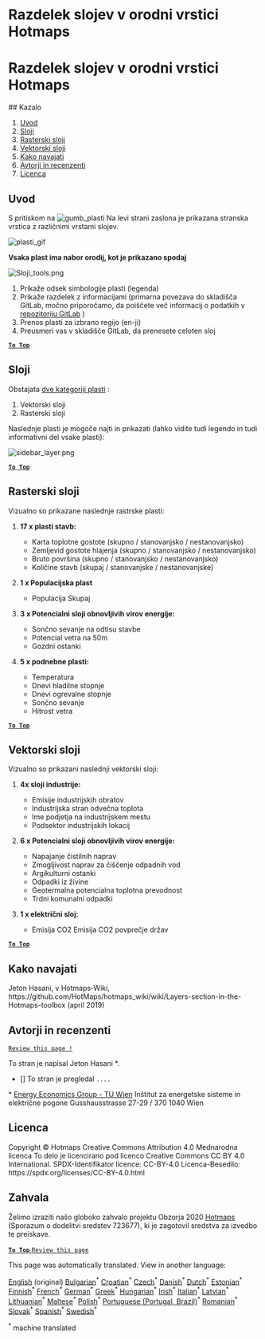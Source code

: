 <h1> <a class="anchor" id="layers-section-in-the-hotmaps-toolbox" href="#layers-section-in-the-hotmaps-toolbox"><i class="fa fa-link"></i></a> Razdelek slojev v orodni vrstici Hotmaps </h1><h1> <a class="anchor" id="layers-section-in-the-hotmaps-toolbox" href="#layers-section-in-the-hotmaps-toolbox"><i class="fa fa-link"></i></a> Razdelek slojev v orodni vrstici Hotmaps </h1><p> ## Kazalo </p><ol><li> <a href="#introduction">Uvod</a> </li><li> <a href="#layers">Sloji</a> </li><li> <a href="#raster-layers">Rasterski sloji</a> </li><li> <a href="#vector-layers">Vektorski sloji</a> </li><li> <a href="#how-to-cite">Kako navajati</a> </li><li> <a href="#authors-and-reviewers">Avtorji in recenzenti</a> </li><li> <a href="#license">Licenca</a> </li></ol><h2> <a class="anchor" id="introduction" href="#introduction"><i class="fa fa-link"></i></a> Uvod </h2><p> S pritiskom na <img alt="gumb_plasti" src="https://github.com/HotMaps/hotmaps_wiki/blob/master/Images/general_tool_functionalities_and_structure/layers_button.PNG"/> Na levi strani zaslona je prikazana stranska vrstica z različnimi vrstami slojev. </p><p><img alt="plasti_gif" src="https://github.com/HotMaps/hotmaps_wiki/blob/master/Images/general_tool_functionalities_and_structure/layers.gif"/></p><p> <strong>Vsaka plast ima nabor orodij, kot je prikazano spodaj</strong> </p><p><img alt="Sloji_tools.png" src="https://github.com/HotMaps/hotmaps_wiki/blob/master/Images/general_tool_functionalities_and_structure/layers_tools.png"/></p><ol><li> Prikaže odsek simbologije plasti (legenda) </li><li> Prikaže razdelek z informacijami (primarna povezava do skladišča GitLab, močno priporočamo, da poiščete več informacij o podatkih v <a href="https://gitlab.com/hotmaps">repozitoriju GitLab</a> ) </li><li> Prenos plasti za izbrano regijo (en-ji) </li><li> Preusmeri vas v skladišče GitLab, da prenesete celoten sloj </li></ol><p><ins> <code><strong><a href="#table-of-contents">To Top</a></strong></code> </ins> </p><h2> <a class="anchor" id="layers" href="#layers"><i class="fa fa-link"></i></a> Sloji </h2><p> Obstajata <a href="https://www.gislounge.com/geodatabases-explored-vector-and-raster-data">dve kategoriji plasti</a> : </p><ol><li> Vektorski sloji </li><li> Rasterski sloji </li></ol><p> Naslednje plasti je mogoče najti in prikazati (lahko vidite tudi legendo in tudi informativni del vsake plasti): </p><p><img alt="sidebar_layer.png" src="https://github.com/HotMaps/hotmaps_wiki/blob/master/Images/general_tool_functionalities_and_structure/all_layers.png"/></p><p><ins> <code><strong><a href="#table-of-contents">To Top</a></strong></code> </ins> </p><h2> <a class="anchor" id="raster-layers" href="#raster-layers"><i class="fa fa-link"></i></a> Rasterski sloji </h2><p> Vizualno so prikazane naslednje rastrske plasti: </p><ol><li><p> <strong>17 x plasti stavb:</strong> </p><ul><li> Karta toplotne gostote (skupno / stanovanjsko / nestanovanjsko) </li><li> Zemljevid gostote hlajenja (skupno / stanovanjsko / nestanovanjsko) </li><li> Bruto površina (skupno / stanovanjsko / nestanovanjsko) </li><li> Količine stavb (skupaj / stanovanjske / nestanovanjske) </li></ul></li><li><p> <strong>1 x Populacijska plast</strong> </p><ul><li> Populacija Skupaj </li></ul></li><li><p> <strong>3 x Potencialni sloji obnovljivih virov energije:</strong> </p><ul><li> Sončno sevanje na odtisu stavbe </li><li> Potencial vetra na 50m </li><li> Gozdni ostanki </li></ul></li><li><p> <strong>5 x podnebne plasti:</strong> </p><ul><li> Temperatura </li><li> Dnevi hladilne stopnje </li><li> Dnevi ogrevalne stopnje </li><li> Sončno sevanje </li><li> Hitrost vetra </li></ul></li></ol><p><ins> <code><strong><a href="#table-of-contents">To Top</a></strong></code> </ins> </p><h2> <a class="anchor" id="vector-layers" href="#vector-layers"><i class="fa fa-link"></i></a> Vektorski sloji </h2><p> Vizualno so prikazani naslednji vektorski sloji: </p><ol><li><p> <strong>4x sloji industrije:</strong> </p><ul><li> Emisije industrijskih obratov </li><li> Industrijska stran odvečna toplota </li><li> Ime podjetja na industrijskem mestu </li><li> Podsektor industrijskih lokacij </li></ul></li><li><p> <strong>6 x Potencialni sloji obnovljivih virov energije:</strong> </p><ul><li> Napajanje čistilnih naprav </li><li> Zmogljivost naprav za čiščenje odpadnih vod </li><li> Argikulturni ostanki </li><li> Odpadki iz živine </li><li> Geotermalna potencialna toplotna prevodnost </li><li> Trdni komunalni odpadki </li></ul></li><li><p> <strong>1 x električni sloj:</strong> </p><ul><li> Emisija CO2 Emisija CO2 povprečje držav </li></ul></li></ol><p><ins> <code><strong><a href="#table-of-contents">To Top</a></strong></code> </ins> </p><h2> <a class="anchor" id="how-to-cite" href="#how-to-cite"><i class="fa fa-link"></i></a> Kako navajati </h2><p> Jeton Hasani, v Hotmaps-Wiki, https://github.com/HotMaps/hotmaps_wiki/wiki/Layers-section-in-the-Hotmaps-toolbox (april 2019) </p><h2> <a class="anchor" id="authors-and-reviewers" href="#authors-and-reviewers"><i class="fa fa-link"></i></a> Avtorji in recenzenti </h2><p> <code><a href="https://github.com/HotMaps/hotmaps_wiki/wiki/Layer-Section/_edit">Review this page !</a></code> </p> <p> To stran je napisal Jeton Hasani *. </p><ul><li> [] To stran je pregledal <code>....</code> </li></ul><p> * <a href="https://eeg.tuwien.ac.at/">Energy Economics Group - TU Wien</a> Inštitut za energetske sisteme in električne pogone Gusshausstrasse 27-29 / 370 1040 Wien </p><h2> <a class="anchor" id="license" href="#license"><i class="fa fa-link"></i></a> Licenca </h2><p> Copyright © Hotmaps Creative Commons Attribution 4.0 Mednarodna licenca To delo je licencirano pod licenco Creative Commons CC BY 4.0 International. SPDX-Identifikator licence: CC-BY-4.0 Licenca-Besedilo: https://spdx.org/licenses/CC-BY-4.0.html </p><h2> <a class="anchor" id="acknowledgement" href="#acknowledgement"><i class="fa fa-link"></i></a> Zahvala </h2><p> Želimo izraziti našo globoko zahvalo projektu Obzorja 2020 <a href="https://www.hotmaps-project.eu">Hotmaps</a> (Sporazum o dodelitvi sredstev 723677), ki je zagotovil sredstva za izvedbo te preiskave. </p><p><ins> <code><strong><a href="#table-of-contents">To Top</a></strong></code> </ins> <code><a href="https://github.com/HotMaps/hotmaps_wiki/wiki/Layer-Section/_edit">Review this page</a></code> </p>
<!--- THIS IS A SUPER UNIQUE IDENTIFIER -->

This page was automatically translated. View in another language:

[English](../en/Layers-section-in-the-Hotmaps-toolbox) (original) [Bulgarian](../bg/Layers-section-in-the-Hotmaps-toolbox)<sup>\*</sup> [Croatian](../hr/Layers-section-in-the-Hotmaps-toolbox)<sup>\*</sup> [Czech](../cs/Layers-section-in-the-Hotmaps-toolbox)<sup>\*</sup> [Danish](../da/Layers-section-in-the-Hotmaps-toolbox)<sup>\*</sup> [Dutch](../nl/Layers-section-in-the-Hotmaps-toolbox)<sup>\*</sup> [Estonian](../et/Layers-section-in-the-Hotmaps-toolbox)<sup>\*</sup> [Finnish](../fi/Layers-section-in-the-Hotmaps-toolbox)<sup>\*</sup> [French](../fr/Layers-section-in-the-Hotmaps-toolbox)<sup>\*</sup> [German](../de/Layers-section-in-the-Hotmaps-toolbox)<sup>\*</sup> [Greek](../el/Layers-section-in-the-Hotmaps-toolbox)<sup>\*</sup> [Hungarian](../hu/Layers-section-in-the-Hotmaps-toolbox)<sup>\*</sup> [Irish](../ga/Layers-section-in-the-Hotmaps-toolbox)<sup>\*</sup> [Italian](../it/Layers-section-in-the-Hotmaps-toolbox)<sup>\*</sup> [Latvian](../lv/Layers-section-in-the-Hotmaps-toolbox)<sup>\*</sup> [Lithuanian](../lt/Layers-section-in-the-Hotmaps-toolbox)<sup>\*</sup> [Maltese](../mt/Layers-section-in-the-Hotmaps-toolbox)<sup>\*</sup> [Polish](../pl/Layers-section-in-the-Hotmaps-toolbox)<sup>\*</sup> [Portuguese (Portugal, Brazil)](../pt/Layers-section-in-the-Hotmaps-toolbox)<sup>\*</sup> [Romanian](../ro/Layers-section-in-the-Hotmaps-toolbox)<sup>\*</sup> [Slovak](../sk/Layers-section-in-the-Hotmaps-toolbox)<sup>\*</sup>  [Spanish](../es/Layers-section-in-the-Hotmaps-toolbox)<sup>\*</sup> [Swedish](../sv/Layers-section-in-the-Hotmaps-toolbox)<sup>\*</sup> 

<sup>\*</sup> machine translated
